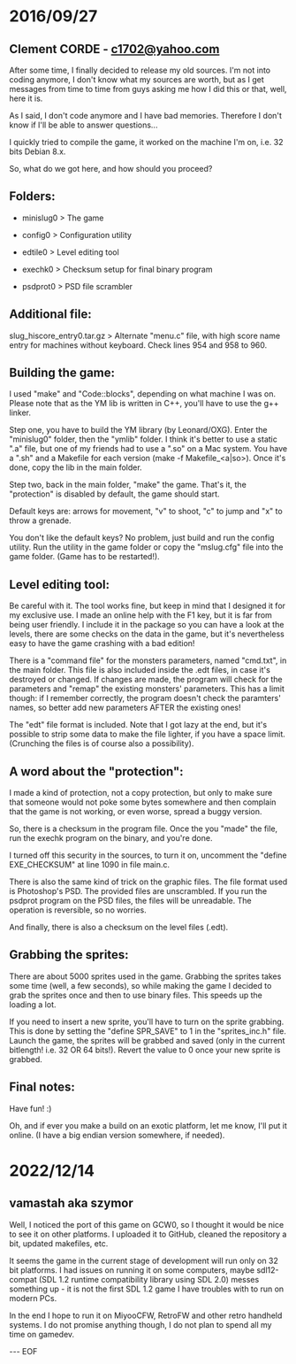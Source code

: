 # 2016/09/27
## Clement CORDE - c1702@yahoo.com

After some time, I finally decided to release my old sources. I'm not into coding anymore, I don't know what my sources are worth, but as I get messages from time to time from guys asking me how I did this or that, well, here it is.

As I said, I don't code anymore and I have bad memories. Therefore I don't know if I'll be able to answer questions...

I quickly tried to compile the game, it worked on the machine I'm on, i.e. 32 bits Debian 8.x.

So, what do we got here, and how should you proceed?


## Folders:
- minislug0	> The game

- config0	> Configuration utility

- edtile0	> Level editing tool

- exechk0	> Checksum setup for final binary program

- psdprot0	> PSD file scrambler

## Additional file:
slug_hiscore_entry0.tar.gz	> Alternate "menu.c" file, with high score name entry for machines without keyboard. Check lines 954 and 958 to 960.


## Building the game:
I used "make" and "Code::blocks", depending on what machine I was on. Please note that as the YM lib is written in C++, you'll have to use the g++ linker.

Step one, you have to build the YM library (by Leonard/OXG). Enter the "minislug0" folder, then the "ymlib" folder. I think it's better to use a static ".a" file, but one of my friends had to use a ".so" on a Mac system. You have a ".sh" and a Makefile for each version (make -f Makefile_<a|so>). Once it's done, copy the lib in the main folder.

Step two, back in the main folder, "make" the game. That's it, the "protection" is disabled by default, the game should start.

Default keys are: arrows for movement, "v" to shoot, "c" to jump and "x" to throw a grenade.

You don't like the default keys? No problem, just build and run the config utility. Run the utility in the game folder or copy the "mslug.cfg" file into the game folder. (Game has to be restarted!).


## Level editing tool:
Be careful with it. The tool works fine, but keep in mind that I designed it for my exclusive use. I made an online help with the F1 key, but it is far from being user friendly. I include it in the package so you can have a look at the levels, there are some checks on the data in the game, but it's nevertheless easy to have the game crashing with a bad edition!

There is a "command file" for the monsters parameters, named "cmd.txt", in the main folder. This file is also included inside the .edt files, in case it's destroyed or changed. If changes are made, the program will check for the parameters and "remap" the existing monsters' parameters. This has a limit though: if I remember correctly, the program doesn't check the paramters' names, so better add new parameters AFTER the existing ones!

The "edt" file format is included. Note that I got lazy at the end, but it's possible to strip some data to make the file lighter, if you have a space limit. (Crunching the files is of course also a possibility).


## A word about the "protection":
I made a kind of protection, not a copy protection, but only to make sure that someone would not poke some bytes somewhere and then complain that the game is not working, or even worse, spread a buggy version.

So, there is a checksum in the program file. Once the you "made" the file, run the exechk program on the binary, and you're done.

I turned off this security in the sources, to turn it on, uncomment the "define EXE_CHECKSUM" at line 1090 in file main.c.

There is also the same kind of trick on the graphic files. The file format used is Photoshop's PSD. The provided files are unscrambled. If you run the psdprot program on the PSD files, the files will be unreadable. The operation is reversible, so no worries.

And finally, there is also a checksum on the level files (.edt).


## Grabbing the sprites:
There are about 5000 sprites used in the game. Grabbing the sprites takes some time (well, a few seconds), so while making the game I decided to grab the sprites once and then to use binary files. This speeds up the loading a lot.

If you need to insert a new sprite, you'll have to turn on the sprite grabbing. This is done by setting  the "define SPR_SAVE" to 1 in the "sprites_inc.h" file. Launch the game, the sprites will be grabbed and saved (only in the current bitlength! i.e. 32 OR 64 bits!). Revert the value to 0 once your new sprite is grabbed.


## Final notes:
Have fun! :)

Oh, and if ever you make a build on an exotic platform, let me know, I'll put it online. (I have a big endian version somewhere, if needed).


# 2022/12/14
## vamastah aka szymor

Well, I noticed the port of this game on GCW0, so I thought it would be nice to see it on other platforms. I uploaded it to GitHub, cleaned the repository a bit, updated makefiles, etc.

It seems the game in the current stage of development will run only on 32 bit platforms. I had issues on running it on some computers, maybe sdl12-compat (SDL 1.2 runtime compatibility library using SDL 2.0) messes something up - it is not the first SDL 1.2 game I have troubles with to run on modern PCs.

In the end I hope to run it on MiyooCFW, RetroFW and other retro handheld systems. I do not promise anything though, I do not plan to spend all my time on gamedev.

--- EOF
